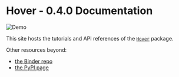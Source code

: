 # Hover - 0.4.0 Documentation

![Demo](images/app-active-learning.gif)

This site hosts the tutorials and API references of the [`Hover`](https://github.com/phurwicz/hover) package.

Other resources beyond:

-   [the Binder repo](https://github.com/phurwicz/hover-binder)
-   [the PyPI page](https://pypi.org/project/hover/)

